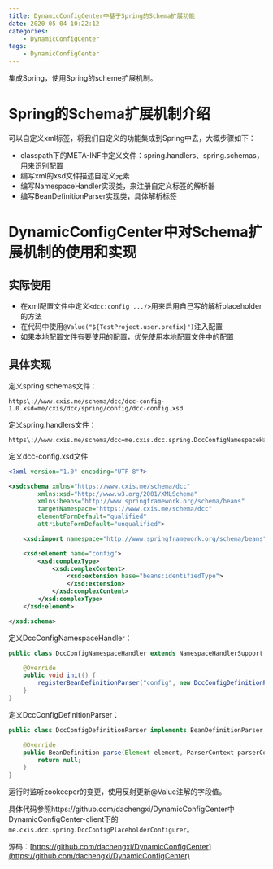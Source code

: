 ```yaml
---
title: DynamicConfigCenter中基于Spring的Schema扩展功能
date: 2020-05-04 10:22:12
categories: 
	- DynamicConfigCenter
tags:
	- DynamicConfigCenter
---
```


集成Spring，使用Spring的scheme扩展机制。

<!--more-->

# Spring的Schema扩展机制介绍

可以自定义xml标签，将我们自定义的功能集成到Spring中去，大概步骤如下：

- classpath下的META-INF中定义文件：spring.handlers、spring.schemas，用来识别配置
- 编写xml的xsd文件描述自定义元素
- 编写NamespaceHandler实现类，来注册自定义标签的解析器
- 编写BeanDefinitionParser实现类，具体解析标签

# DynamicConfigCenter中对Schema扩展机制的使用和实现

## 实际使用

- 在xml配置文件中定义`<dcc:config .../>`用来启用自己写的解析placeholder的方法
- 在代码中使用`@Value("${TestProject.user.prefix}")`注入配置
- 如果本地配置文件有要使用的配置，优先使用本地配置文件中的配置

## 具体实现

定义spring.schemas文件：

```properties
https\://www.cxis.me/schema/dcc/dcc-config-1.0.xsd=me/cxis/dcc/spring/config/dcc-config.xsd
```

定义spring.handlers文件：

```properties
https\://www.cxis.me/schema/dcc=me.cxis.dcc.spring.DccConfigNamespaceHandler
```

定义dcc-config.xsd文件

```xml
<?xml version="1.0" encoding="UTF-8"?>

<xsd:schema xmlns="https://www.cxis.me/schema/dcc"
		xmlns:xsd="http://www.w3.org/2001/XMLSchema"
		xmlns:beans="http://www.springframework.org/schema/beans"
		targetNamespace="https://www.cxis.me/schema/dcc"
		elementFormDefault="qualified"
		attributeFormDefault="unqualified">

	<xsd:import namespace="http://www.springframework.org/schema/beans" schemaLocation="https://www.springframework.org/schema/beans/spring-beans.xsd"/>

	<xsd:element name="config">
		<xsd:complexType>
			<xsd:complexContent>
				<xsd:extension base="beans:identifiedType">
				</xsd:extension>
			</xsd:complexContent>
		</xsd:complexType>
	</xsd:element>

</xsd:schema>

```

定义DccConfigNamespaceHandler：

```java
public class DccConfigNamespaceHandler extends NamespaceHandlerSupport {

    @Override
    public void init() {
        registerBeanDefinitionParser("config", new DccConfigDefinitionParser());
    }
}
```

定义DccConfigDefinitionParser：

```java
public class DccConfigDefinitionParser implements BeanDefinitionParser {

    @Override
    public BeanDefinition parse(Element element, ParserContext parserContext) {
        return null;
    }
}
```

运行时监听zookeeper的变更，使用反射更新@Value注解的字段值。

具体代码参照https://github.com/dachengxi/DynamicConfigCenter中DynamicConfigCenter-client下的`me.cxis.dcc.spring.DccConfigPlaceholderConfigurer`。



源码：[https://github.com/dachengxi/DynamicConfigCenter](https://github.com/dachengxi/DynamicConfigCenter)

